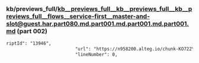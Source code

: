 ### kb/previews_full/kb__previews_full__kb__previews_full__kb__previews_full__flows__service-first__master-and-slot@guest.har.part080.md.part001.md.part001.md.part001.md (part 002)

```md
riptId": "13946",
                          "url": "https://n958200.alteg.io/chunk-KO722YSM.js",
                          "lineNumber": 0,
                  
```

```
